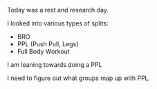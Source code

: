Today was a rest and research day.

I looked into various types of splits:
- BRO
- PPL (Push Pull, Legs)
- Full Body Workout

I am leaning towards doing a PPL

I need to figure out what groups map up with PPL.